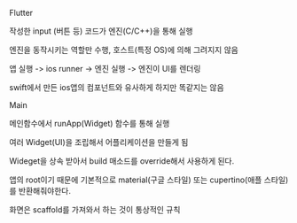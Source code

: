 Flutter

작성한 input (버튼 등) 코드가 엔진(C/C++)을 통해 실행

엔진을 동작시키는 역할만 수행, 호스트(특정 OS)에 의해 그려지지 않음

앱 실행 -> ios runner -> 엔진 실행 -> 엔진이 UI를 렌더링

swift에서 만든 ios앱의 컴포넌트와 유사하게 하지만 똑같지는 않음



Main

메인함수에서 runApp(Widget) 함수를 통해 실행

여러 Widget(UI)을 조립해서 어플리케이션을 만들게 됨

Wideget을 상속 받아서 build 매소드를 override해서 사용하게 된다.

앱의 root이기 때문에 기본적으로 material(구글 스타일) 또는 cupertino(애플 스타일) 를 반환해줘야한다.

화면은 scaffold를 가져와서 하는 것이 통상적인 규칙



